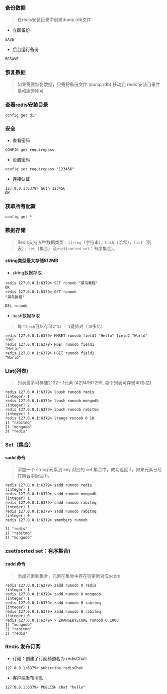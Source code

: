 ### 备份数据

> 在redis安装目录中创建dump.rdb文件

* 立即备份
```
SAVE
```

* 后台运行备份
```
BGSAVE
```

### 恢复数据

> 如果需要恢复数据，只需将备份文件 (dump.rdb) 移动到 redis 安装目录并启动服务即可

### 查看redis安装目录

```
config get dir
```

### 安全

* 查看密码

```
CONFIG get requirepass
```

* 设置密码

```
config set requirepass "123456"
``` 

* 连接认证

```
127.0.0.1:6379> auth 123456
OK
```

### 获取所有配置

```
config get *
```

### 数据存储

> Redis支持五种数据类型：`string`（字符串），`hash`（哈希），`list`（列表），`set`（集合）及`zset`(`sorted set`：有序集合)。

#### string类型最大存储512MB

* string数据存取

```
redis 127.0.0.1:6379> SET runoob "菜鸟教程"
OK
redis 127.0.0.1:6379> GET runoob
"菜鸟教程"

DEL runoob
```

* hash数据存取

> 每个`hash`可以存储`2^32 - 1`键值对（`40`多亿）

```
redis 127.0.0.1:6379> HMSET runoob field1 "Hello" field2 "World"
"OK"
redis 127.0.0.1:6379> HGET runoob field1
"Hello"
redis 127.0.0.1:6379> HGET runoob field2
"World"

```

### List(列表)

> 列表最多可存储2^32 - 1元素 (4294967295, 每个列表可存储40多亿)

```
redis 127.0.0.1:6379> lpush runoob redis
(integer) 1
redis 127.0.0.1:6379> lpush runoob mongodb
(integer) 2
redis 127.0.0.1:6379> lpush runoob rabitmq
(integer) 3
redis 127.0.0.1:6379> lrange runoob 0 10
1) "rabitmq"
2) "mongodb"
3) "redis"
```

### Set（集合）

#### sadd 命令

> 添加一个 string 元素到 key 对应的 set 集合中，成功返回 1，如果元素已经在集合中返回 0。

```
redis 127.0.0.1:6379> sadd runoob redis
(integer) 1
redis 127.0.0.1:6379> sadd runoob mongodb
(integer) 1
redis 127.0.0.1:6379> sadd runoob rabitmq
(integer) 1
redis 127.0.0.1:6379> sadd runoob rabitmq
(integer) 0
redis 127.0.0.1:6379> smembers runoob

1) "redis"
2) "rabitmq"
3) "mongodb"
```

### zset(sorted set：有序集合)

#### zadd 命令

> 添加元素到集合，元素在集合中存在则更新对应score

```
redis 127.0.0.1:6379> zadd runoob 0 redis
(integer) 1
redis 127.0.0.1:6379> zadd runoob 0 mongodb
(integer) 1
redis 127.0.0.1:6379> zadd runoob 0 rabitmq
(integer) 1
redis 127.0.0.1:6379> zadd runoob 0 rabitmq
(integer) 0
redis 127.0.0.1:6379> > ZRANGEBYSCORE runoob 0 1000
1) "mongodb"
2) "rabitmq"
3) "redis"
```

### Redis 发布订阅

* 订阅：创建了订阅频道名为 redisChat:

```
127.0.0.1:6379> subscribe redisChat
```

* 客户端发布消息

```
127.0.0.1:6379> PUBLISH chat "hello"
```

